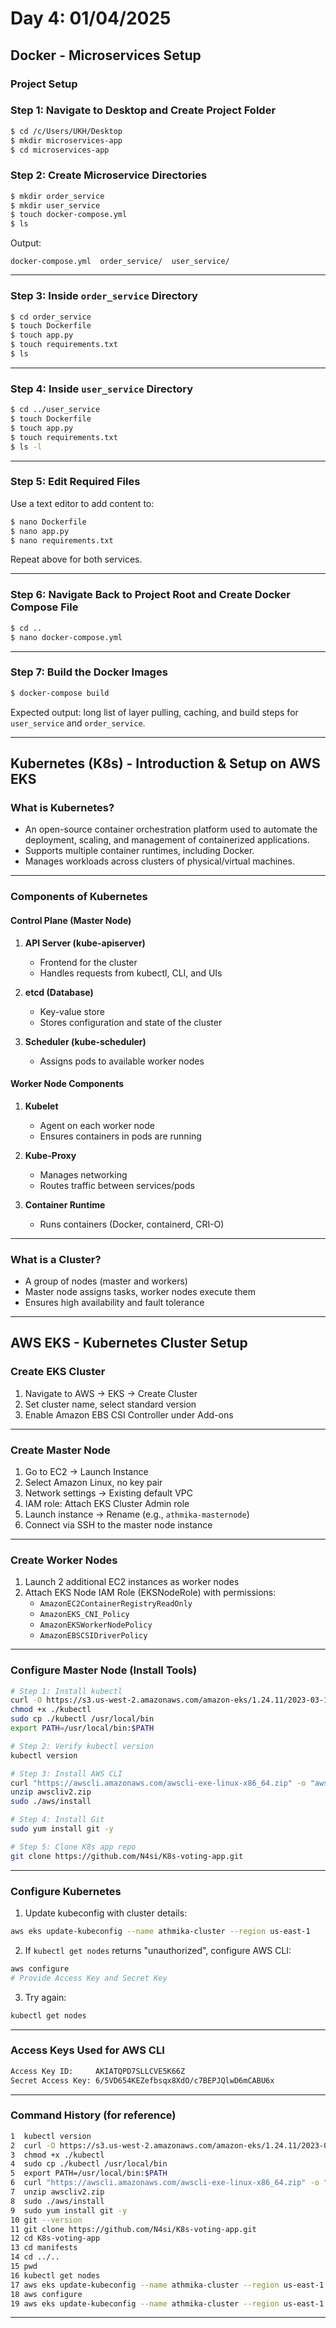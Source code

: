 # Day 4: 01/04/2025

## Docker - Microservices Setup

### Project Setup

### Step 1: Navigate to Desktop and Create Project Folder

```bash
$ cd /c/Users/UKH/Desktop
$ mkdir microservices-app
$ cd microservices-app
```

### Step 2: Create Microservice Directories

```bash
$ mkdir order_service
$ mkdir user_service
$ touch docker-compose.yml
$ ls
```

Output:
```
docker-compose.yml  order_service/  user_service/
```

---

### Step 3: Inside `order_service` Directory

```bash
$ cd order_service
$ touch Dockerfile
$ touch app.py
$ touch requirements.txt
$ ls
```

---

### Step 4: Inside `user_service` Directory

```bash
$ cd ../user_service
$ touch Dockerfile
$ touch app.py
$ touch requirements.txt
$ ls -l
```

---

### Step 5: Edit Required Files

Use a text editor to add content to:

```bash
$ nano Dockerfile
$ nano app.py
$ nano requirements.txt
```

Repeat above for both services.

---

### Step 6: Navigate Back to Project Root and Create Docker Compose File

```bash
$ cd ..
$ nano docker-compose.yml
```

---

### Step 7: Build the Docker Images

```bash
$ docker-compose build
```

Expected output: long list of layer pulling, caching, and build steps for `user_service` and `order_service`.

---

## Kubernetes (K8s) - Introduction & Setup on AWS EKS

### What is Kubernetes?

- An open-source container orchestration platform used to automate the deployment, scaling, and management of containerized applications.
- Supports multiple container runtimes, including Docker.
- Manages workloads across clusters of physical/virtual machines.

---

### Components of Kubernetes

#### Control Plane (Master Node)

1. **API Server (kube-apiserver)**  
   - Frontend for the cluster  
   - Handles requests from kubectl, CLI, and UIs  

2. **etcd (Database)**  
   - Key-value store  
   - Stores configuration and state of the cluster  

3. **Scheduler (kube-scheduler)**  
   - Assigns pods to available worker nodes  

#### Worker Node Components

1. **Kubelet**  
   - Agent on each worker node  
   - Ensures containers in pods are running  

2. **Kube-Proxy**  
   - Manages networking  
   - Routes traffic between services/pods  

3. **Container Runtime**  
   - Runs containers (Docker, containerd, CRI-O)

---

### What is a Cluster?

- A group of nodes (master and workers)
- Master node assigns tasks, worker nodes execute them
- Ensures high availability and fault tolerance

---

## AWS EKS - Kubernetes Cluster Setup

### Create EKS Cluster

1. Navigate to AWS → EKS → Create Cluster
2. Set cluster name, select standard version
3. Enable Amazon EBS CSI Controller under Add-ons

---

### Create Master Node

1. Go to EC2 → Launch Instance
2. Select Amazon Linux, no key pair
3. Network settings → Existing default VPC
4. IAM role: Attach EKS Cluster Admin role
5. Launch instance → Rename (e.g., `athmika-masternode`)
6. Connect via SSH to the master node instance

---

### Create Worker Nodes

1. Launch 2 additional EC2 instances as worker nodes
2. Attach EKS Node IAM Role (EKSNodeRole) with permissions:
   - `AmazonEC2ContainerRegistryReadOnly`
   - `AmazonEKS_CNI_Policy`
   - `AmazonEKSWorkerNodePolicy`
   - `AmazonEBSCSIDriverPolicy`

---

### Configure Master Node (Install Tools)

```bash
# Step 1: Install kubectl
curl -O https://s3.us-west-2.amazonaws.com/amazon-eks/1.24.11/2023-03-17/bin/linux/amd64/kubectl
chmod +x ./kubectl
sudo cp ./kubectl /usr/local/bin
export PATH=/usr/local/bin:$PATH

# Step 2: Verify kubectl version
kubectl version

# Step 3: Install AWS CLI
curl "https://awscli.amazonaws.com/awscli-exe-linux-x86_64.zip" -o "awscliv2.zip"
unzip awscliv2.zip
sudo ./aws/install

# Step 4: Install Git
sudo yum install git -y

# Step 5: Clone K8s app repo
git clone https://github.com/N4si/K8s-voting-app.git
```

---

### Configure Kubernetes

1. Update kubeconfig with cluster details:

```bash
aws eks update-kubeconfig --name athmika-cluster --region us-east-1
```

2. If `kubectl get nodes` returns "unauthorized", configure AWS CLI:

```bash
aws configure
# Provide Access Key and Secret Key
```

3. Try again:

```bash
kubectl get nodes
```

---

### Access Keys Used for AWS CLI

```bash
Access Key ID:     AKIATQPD7SLLCVE5K66Z  
Secret Access Key: 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
```

---

### Command History (for reference)

```bash
1  kubectl version
2  curl -O https://s3.us-west-2.amazonaws.com/amazon-eks/1.24.11/2023-03-17/bin/linux/amd64/kubectl
3  chmod +x ./kubectl
4  sudo cp ./kubectl /usr/local/bin
5  export PATH=/usr/local/bin:$PATH
6  curl "https://awscli.amazonaws.com/awscli-exe-linux-x86_64.zip" -o "awscliv2.zip"
7  unzip awscliv2.zip
8  sudo ./aws/install
9  sudo yum install git -y
10 git --version
11 git clone https://github.com/N4si/K8s-voting-app.git
12 cd K8s-voting-app
13 cd manifests
14 cd ../..
15 pwd
16 kubectl get nodes
17 aws eks update-kubeconfig --name athmika-cluster --region us-east-1
18 aws configure
19 aws eks update-kubeconfig --name athmika-cluster --region us-east-1
```

---